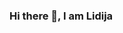 ### Hi there 👋, I am Lidija

<!--
**lidijat/lidijat** is a ✨ _special_ ✨ repository because its `README.md` (this file) appears on your GitHub profile.

- 🔭 I’m currently working on #TidyTuesday
- 🌱 I’m currently learning Python
- 👯 All of my projects are available at https://lidijat.github.io/
- 💬 Ask me about R, Statistical inference, Machine learning, A/B testing
- 📫 How to reach me: lidijat@gmail.com
- 😄 Pronouns: She/Her
- ⚡ Fun fact: I have travelled to 51 countries
-->
